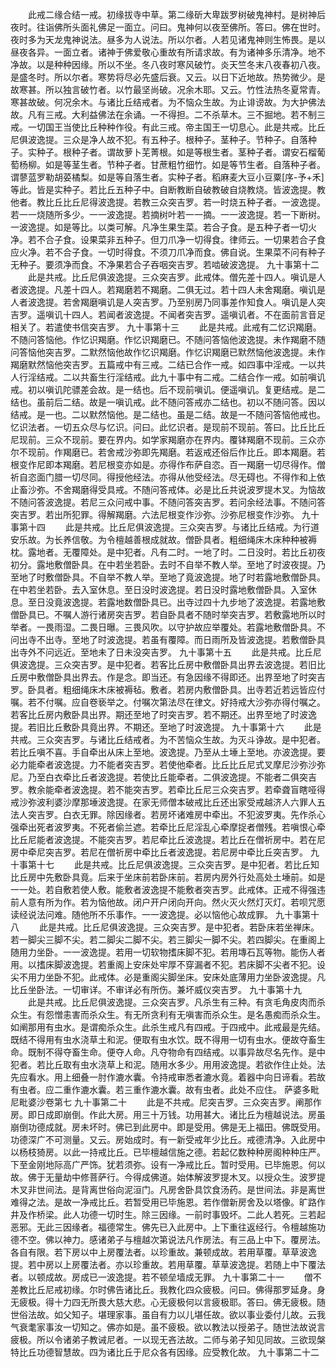 <!-- { "loadSidebar": true } -->
　　此戒二缘合结一戒。初缘拔寺中草。第二缘斫大卑跋罗树破鬼神村。是树神后夜时。往诣佛所头面礼佛足一面立。问曰。鬼神何以夜至佛所。答曰。佛在世时。夜时多为天龙鬼神说法。昼多为人说法。所以尔者。人若见诸鬼神则生怖畏。是以昼夜各异。一面立者。诸神于佛爱敬心重故有所请求故。有为诸神多乐清净。地不净故。以是种种因缘。所以不坐。冬八夜时寒风破竹。炎天竺冬末八夜春初八夜。是盛冬时。所以尔者。寒势将尽必先盛后衰。又云。以日下近地故。热势微少。是故寒甚。所以独言破竹者。以竹最坚尚破。况余木耶。又云。竹性法热冬夏常青。寒甚故破。何况余木。与诸比丘结戒者。为不恼众生故。为止诽谤故。为大护佛法故。凡有三戒。大利益佛法在余诵。一不得担。二不杀草木。三不掘地。若不制三戒。一切国王当使比丘种种作役。有此三戒。帝主国王一切息心。此是共戒。比丘尼俱波逸提。三众是净人故不犯。有五种子。根种子。茎种子。节种子。自落种子。实种子。根种子者。谓故萝卜芜菁根。如是等根生者。茎种子者。谓安石榴葡萄杨柳。如是等茎生者。节种子者。甘蔗粗竹细竹。如是等节生者。自落种子者。谓蓼蓝罗勒胡荽橘梨。如是等自落生者。实种子者。稻麻麦大豆小豆粟[序-予+禾]等此。皆是实种子。若比丘五种子中。自断教断自破教破自烧教烧。皆波逸提。教他者。教比丘比丘尼得波逸提。若教三众突吉罗。若一时烧五种子者。一波逸提。若一一烧随所多少。一一波逸提。若摘树叶若一一摘。一一波逸提。若一下断树。一波逸提。如是等比。以类可解。凡净生果生菜。若合子食。是五种子者一切火净。若不合子食。设果菜非五种子。但刀爪净一切得食。律师云。一切果若合子食应火净。若不合子食。一切时得食。不须刀爪净而食。佛自说。生果菜不问有种子无种子。要须净而食。不净果若合子吞咽突吉罗。若啮破波逸提。
九十事第十二
　　此是共戒。比丘尼俱波逸提。三众突吉罗。此戒体。僧先差十四人。嗔讥是人者波逸提。凡差十四人。若羯磨若不羯磨。二俱无过。若十四人未舍羯磨。嗔讥是人者波逸提。若舍羯磨嗔讥是人突吉罗。乃至别房乃同事差作知食人。嗔讥是人突吉罗。遥嗔讥十四人。若闻者波逸提。不闻者突吉罗。遥嗔讥者。不在面前言音足相关了。若遣使书信突吉罗。
九十事第十三
　　此是共戒。此戒有二忆识羯磨。不随问答恼他。作忆识羯磨。作忆识羯磨已。不随问答恼他波逸提。未作羯磨不随问答恼他突吉罗。二默然恼他故作忆识羯磨。作忆识羯磨已默然恼他波逸提。未作羯磨默然恼他突吉罗。五篇戒中有三戒。二结已合作一戒。如四事中淫戒。一以共人行淫结戒。二以共畜生行淫结戒。此九十事中有二戒。二结合作一戒。如前嗔讥戒。初以嗔讥陀骠差会故。是一结也。后不现前嗔讥。便遥嗔讥。复更结戒。是二结也。虽前后二结。故是一嗔讥戒。此不随问答戒亦二结也。初以不随问答。因以结戒。是一也。二以默然恼他。是二结也。虽是二结。故是一不随问答恼他戒也。忆识法者。一切五众尽与忆识。问曰。此忆识者。是现前不现前。答曰。比丘比丘尼现前。三众不现前。要在界内。如学家羯磨亦在界内。覆钵羯磨不现前。三众亦尔不现前。作羯磨已。若舍戒沙弥即先羯磨。若返戒还俗后作比丘。即本羯磨。若根变作尼即本羯磨。若尼根变亦如是。亦得作布萨自恣。百一羯磨一切尽得作。僧祈自恣面门腊一切尽同。得授他经法。亦得从他受经法。尽无碍也。不得作和上依止畜沙弥。不舍羯磨得受具戒。不随问答戒体。必是比丘共说波罗提木叉。为恼故不随问答波逸提。若尼三众问戒中事。不随问答突吉罗。若问余经法事。不随问答突吉罗。若出所犯罪。得解羯磨。六法尼根变作沙弥。沙弥尼根变作沙弥。
九十事第十四
　　此是共戒。比丘尼俱波逸提。三众突吉罗。与诸比丘结戒。为行道安乐故。为长养信敬。为令檀越善根成就故。僧卧具者。粗细绳床木床种种被褥枕。露地者。无覆障处。是中犯者。凡有二时。一地了时。二日没时。若比丘初夜初分。露地敷僧卧具。在中若坐若卧。去时不自举不教人举。至地了时波夜提。乃至地了时敷僧卧具。不自举不教人举。至地了竟波逸提。地了时若露地敷僧卧具。在中若坐若卧。去入室休息。至日没时波逸提。若日没时露地敷僧卧具。入室休息。至日没竟波逸提。若露地数僧卧具已。出寺过四十九步地了波逸提。若露地敷僧卧具已。不嘱人游行诸房突吉罗。若自卧具者不随时举突吉罗。若敷露地所以时举者。一畏雨湿。二畏日曝。三畏风吹。以守护故应举覆处。若露地敷僧卧具。不问出寺不出寺。至地了时波逸提。若虽有覆障。而日雨所及皆波逸提。若敷僧卧具出寺外不问远近。至地未了日未没突吉罗。
九十事第十五
　　此是共戒。比丘尼俱波逸提。三众突吉罗。是中犯者。若客比丘房中敷僧卧具出界去波逸提。若旧比丘房中敷僧卧具出界去。作是念。即当还。有急因缘不得即还。出界至地了时突吉罗。卧具者。粗细绳床木床被褥毡。敷者。若房内敷僧卧具。出寺若近若远皆应付嘱。若不付嘱。应自卷亵举之。付嘱次第法尽在律文。好持戒大沙弥亦得付嘱之。若客比丘房内敷卧具出界。期还至地了时突吉罗。若不期还。出界至地了时波逸提。若旧比丘敷卧具竟出界。不期还。至地了时波逸提。
九十事第十六
　　此是共戒。三众突吉罗。与诸比丘结戒者。为不苦恼众生故。为灭斗诤故。是中犯者。若比丘嗔不喜。手自牵出从床上至地。波逸提。乃至从土埵上至地。亦波逸提。要必力能牵者波逸提。力不能者突吉罗。若使他牵者。比丘比丘尼式叉摩尼沙弥沙弥尼。乃至白衣牵比丘者波逸提。若使比丘能牵者。二俱波逸提。不能者二俱突吉罗。教余能牵者波逸提。若不能突吉罗。若牵比丘尼三众突吉罗。若牵聋盲瞎哑得戒沙弥波利婆沙摩那埵波逸提。在家无师僧本破戒比丘还出家受戒越济人六罪人五法人突吉罗。白衣无罪。除因缘者。若房坏诸难房中牵出。不犯波罗夷。先作杀心强牵出死者波罗夷。不死者偷兰遮。若牵比丘尼淫乱心牵摩捉者僧残。若嗔恨心牵比丘尼能者波逸提。不能突吉罗。若尼牵比丘波逸提。若比丘在僧祈房中。若在尼房中牵尼突吉罗。若尼在僧祈房中牵比丘者波逸提。若尼房中牵比丘突吉罗。
九十事第十七
　　此是共戒。比丘尼俱波逸提。三众突吉罗。是中犯者。若比丘知比丘房中先敷卧具竟。后来于坐床前若卧床前。若房内房外行处高处土埵前。如是一一处。若自敷若使人敷。能敷者波逸提不能敷者突吉罗。此戒体。正戒不得强违前人意有所为作。若为恼他故。闭户开户闭向开向。然火灭火然灯灭灯。若呗咒愿读经说法问难。随他所不乐事作。一一波逸提。必以恼他心故成罪。
九十事第十八
　　此是共戒。比丘尼俱波逸提。三众突吉罗。是中犯者。若卧床若坐禅床。若一脚尖三脚不尖。若二脚尖二脚不尖。若三脚尖一脚不尖。若四脚尖。在重阁上随用力坐卧。一一波逸提。若用一切软物搘床脚不犯。若用塼石瓦等物。能伤人者用。以搘床脚波逸提。若重阁上安床处牢厚不穿漏者不犯。若床脚不尖者不犯。设尖不用力坐卧不犯。此戒体。必是重阁尖脚坐床。安床处底薄用力坐卧波逸提。凡比丘坐卧法。一切审详。不审详必有所伤。兼坏威仪突吉罗。
九十事第十九
　　此是共戒。比丘尼俱波逸提。三众突吉罗。凡杀生有三种。有贪毛角皮肉而杀众生。有怨憎恚害而杀众生。有无所贪利有无嗔害而杀众生。是名愚痴而杀众生。如阐那用有虫水。是谓痴杀众生。此杀生戒凡有四戒。于四戒中。此戒最是先结。既结不得用有虫水浇草土和泥。便取有虫水饮。既不得用一切有虫水。便故夺畜生命。既制不得夺畜生命。便夺人命。凡夺物命有四结戒。以事异故尽名先作。是中犯者。若比丘取有虫水浇草上和泥。随用水多少。用用波逸提。若欲作住止处。法先应看水。用上细叠一肘作漉水囊。令持戒审悉者漉水竟。着器中向日谛看。若故有虫者。应二重作漉水囊。若三重作漉水囊。故有虫者。此处不应住。
萨婆多毗尼毗婆沙卷第七
九十事第二十
　　此是不共戒。尼突吉罗。三众突吉罗。阐那作房。即日成即崩倒。作此大房。用三十万钱。功用甚大。诸比丘为檀越说法。房虽崩倒功德成就。房未坏时。佛已到此房中。即是受用。佛是无上福田。佛既受用。功德深广不可测量。又云。房始成时。有一新受戒年少比丘。戒德清净。入此房中以杨枝猗房。以此一持戒比丘。已毕檀越信施之德。若起亿数种种房阁种种庄严。下至金刚地际高广严饰。犹若须弥。设有一净戒比丘。暂时受用。已毕施恩。何以故。佛于无量劫中修菩萨行。今得成佛道。始体解波罗提木叉。以授众生。波罗提木叉非世间法。是背离世俗向泥洹门。凡房舍卧具饮食汤药。是世间法。非是离世难得之法。是故一净戒比丘。若暂受用已毕施恩。若作僧新房舍及以塔像。旷路作井及作桥梁。此人功德一切时生。除三因缘。一前时事毁坏。二此人若死。三若起恶邪。无此三因缘者。福德常生。佛先已入此房中。上下重往返经行。令檀越施功德不空。佛以神力。感诸弟子与檀越次第说法凡作房法。有三品上中下。覆房法。各自有限。若下房以中上房覆法者。以珍重故。兼顿成故。若用草覆。草草波逸提。若中房以上房覆法者。亦以珍重故。若用草覆。草草波逸提。若随上中下覆法者。以顿成故。房成已一波逸提。若不顿垒墙成无罪。
九十事第二十一
　　僧不差教比丘尼戒初缘。尔时佛告诸比丘。我教化四众疲极。问曰。佛得那罗延身。身无疲极。得十力四无所畏大慈大悲。心无疲极何以言疲极耶。答曰。佛无疲极。随世俗法故。如父知子。堪理家事。虽自有力以儿堪任故。欲以事业委付儿故。云我气衰耄家事汝一切知之。佛亦如是。虽不疲极。欲以教法以授弟子。随世法故说言疲极。所以令诸弟子教诫尼者。一以现无吝法故。二师与弟子知见同故。三欲现槃特比丘功德智慧故。四为诸比丘于尼众各有因缘。应受教化故。
九十事第二十二
